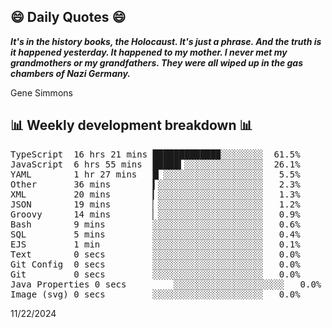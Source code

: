 ## 😄 Daily Quotes 😄

_**It's in the history books, the Holocaust. It's just a phrase. And the truth is it happened yesterday. It happened to my mother. I never met my grandmothers or my grandfathers. They were all wiped up in the gas chambers of Nazi Germany.**_

Gene Simmons



## 📊 Weekly development breakdown 📊

<pre>TypeScript  16 hrs 21 mins ████████████▉░░░░░░░░  61.5%
JavaScript  6 hrs 55 mins  █████▍░░░░░░░░░░░░░░░  26.1%
YAML        1 hr 27 mins   █▏░░░░░░░░░░░░░░░░░░░   5.5%
Other       36 mins        ▍░░░░░░░░░░░░░░░░░░░░   2.3%
XML         20 mins        ▎░░░░░░░░░░░░░░░░░░░░   1.3%
JSON        19 mins        ▏░░░░░░░░░░░░░░░░░░░░   1.2%
Groovy      14 mins        ▏░░░░░░░░░░░░░░░░░░░░   0.9%
Bash        9 mins         ░░░░░░░░░░░░░░░░░░░░░   0.6%
SQL         5 mins         ░░░░░░░░░░░░░░░░░░░░░   0.4%
EJS         1 min          ░░░░░░░░░░░░░░░░░░░░░   0.1%
Text        0 secs         ░░░░░░░░░░░░░░░░░░░░░   0.0%
Git Config  0 secs         ░░░░░░░░░░░░░░░░░░░░░   0.0%
Git         0 secs         ░░░░░░░░░░░░░░░░░░░░░   0.0%
Java Properties 0 secs         ░░░░░░░░░░░░░░░░░░░░░   0.0%
Image (svg) 0 secs         ░░░░░░░░░░░░░░░░░░░░░   0.0%</pre>

11/22/2024